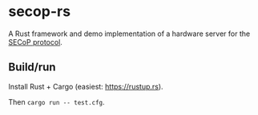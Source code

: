 # secop-rs

A Rust framework and demo implementation of a hardware server for the
[SECoP protocol](https://github.com/SampleEnvironment/SECoP).

## Build/run

Install Rust + Cargo (easiest: https://rustup.rs).

Then `cargo run -- test.cfg`.
